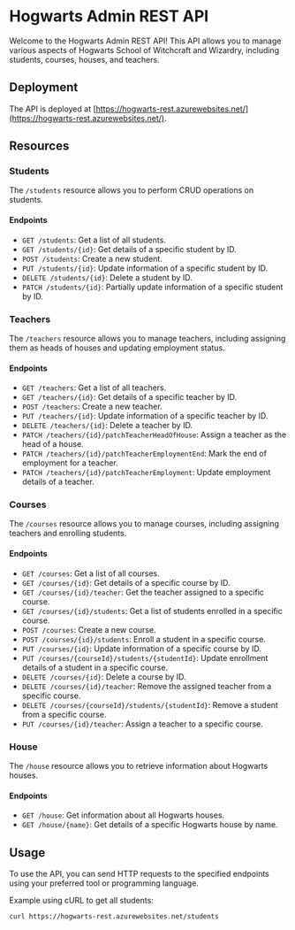 # Hogwarts Admin REST API

Welcome to the Hogwarts Admin REST API! This API allows you to manage various aspects of Hogwarts School of Witchcraft and Wizardry, including students, courses, houses, and teachers.

## Deployment

The API is deployed at [https://hogwarts-rest.azurewebsites.net/](https://hogwarts-rest.azurewebsites.net/).

## Resources

### Students

The `/students` resource allows you to perform CRUD operations on students.

#### Endpoints

- `GET /students`: Get a list of all students.
- `GET /students/{id}`: Get details of a specific student by ID.
- `POST /students`: Create a new student.
- `PUT /students/{id}`: Update information of a specific student by ID.
- `DELETE /students/{id}`: Delete a student by ID.
- `PATCH /students/{id}`: Partially update information of a specific student by ID.

### Teachers

The `/teachers` resource allows you to manage teachers, including assigning them as heads of houses and updating employment status.

#### Endpoints

- `GET /teachers`: Get a list of all teachers.
- `GET /teachers/{id}`: Get details of a specific teacher by ID.
- `POST /teachers`: Create a new teacher.
- `PUT /teachers/{id}`: Update information of a specific teacher by ID.
- `DELETE /teachers/{id}`: Delete a teacher by ID.
- `PATCH /teachers/{id}/patchTeacherHeadOfHouse`: Assign a teacher as the head of a house.
- `PATCH /teachers/{id}/patchTeacherEmploymentEnd`: Mark the end of employment for a teacher.
- `PATCH /teachers/{id}/patchTeacherEmployment`: Update employment details of a teacher.

### Courses

The `/courses` resource allows you to manage courses, including assigning teachers and enrolling students.

#### Endpoints

- `GET /courses`: Get a list of all courses.
- `GET /courses/{id}`: Get details of a specific course by ID.
- `GET /courses/{id}/teacher`: Get the teacher assigned to a specific course.
- `GET /courses/{id}/students`: Get a list of students enrolled in a specific course.
- `POST /courses`: Create a new course.
- `POST /courses/{id}/students`: Enroll a student in a specific course.
- `PUT /courses/{id}`: Update information of a specific course by ID.
- `PUT /courses/{courseId}/students/{studentId}`: Update enrollment details of a student in a specific course.
- `DELETE /courses/{id}`: Delete a course by ID.
- `DELETE /courses/{id}/teacher`: Remove the assigned teacher from a specific course.
- `DELETE /courses/{courseId}/students/{studentId}`: Remove a student from a specific course.
- `PUT /courses/{id}/teacher`: Assign a teacher to a specific course.

### House

The `/house` resource allows you to retrieve information about Hogwarts houses.

#### Endpoints

- `GET /house`: Get information about all Hogwarts houses.
- `GET /house/{name}`: Get details of a specific Hogwarts house by name.

## Usage

To use the API, you can send HTTP requests to the specified endpoints using your preferred tool or programming language.

Example using cURL to get all students:

```bash
curl https://hogwarts-rest.azurewebsites.net/students
